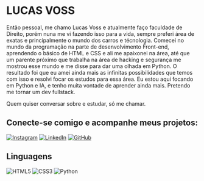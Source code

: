 # LUCAS VOSS

Então pessoal, me chamo Lucas Voss e atualmente faço faculdade de Direito, porém nuna me vi fazendo isso para a vida, sempre preferi área de exatas e principalmente o mundo dos carros e técnologia. Comecei no mundo da programação na parte de desenvolvimento Front-end, aprendendo o básico de HTML e CSS e ali me apaixonei na área, até que um parente próximo que trabalha na área de hacking e segurança me mostrou esse mundo e me disse para dar uma olhada em Python. O resultado foi que eu amei ainda mais as infinitas possibilidades que temos com isso e resolvi focar os estudos para essa área.
Eu estou aqui focando em Python e IA, e tenho muita vontade de aprender ainda mais. Pretendo me tornar um dev fullstack.

Quem quiser conversar sobre e estudar, só me chamar.

## Conecte-se comigo e acompanhe meus projetos:
[![Instagram](https://img.shields.io/badge/-Instagram-%23E4405F?style=for-the-badge&logo=instagram&logoColor=white)](https://www.instagram.com/lucasvvoss)
[![LinkedIn](https://img.shields.io/badge/LinkedIn-0077B5?style=for-the-badge&logo=linkedin&logoColor=white)](https://www.linkedin.com/in/lucas-voss-850317191/)
[![GitHub](https://img.shields.io/badge/GitHub-100000?style=for-the-badge&logo=github&logoColor=white)](https://github.com/Lucasvvoss)


## Linguagens 
![HTML5](https://img.shields.io/badge/HTML5-E34F26?style=for-the-badge&logo=html5&logoColor=white)
![CSS3](https://img.shields.io/badge/CSS3-1572B6?style=for-the-badge&logo=css3&logoColor=white)
![Python](https://img.shields.io/badge/python-3670A0?style=for-the-badge&logo=python&logoColor=ffdd54)
